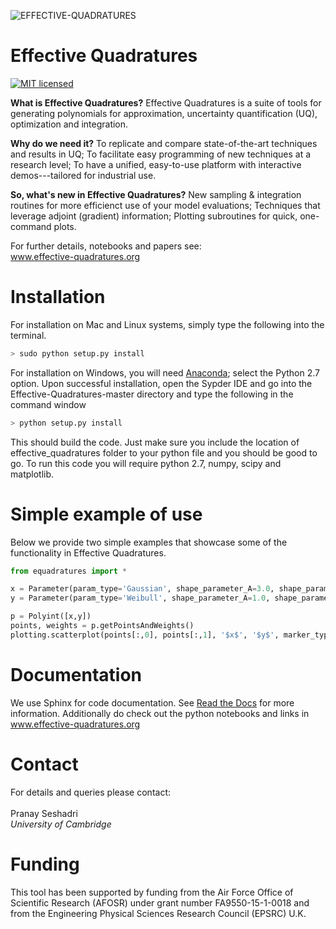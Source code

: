 ![EFFECTIVE-QUADRATURES](https://static.wixstatic.com/media/dad873_3938470ea83849db8b53716c94dd20e8~mv2.png/v1/fill/w_269,h_66,al_c,usm_0.66_1.00_0.01/dad873_3938470ea83849db8b53716c94dd20e8~mv2.png)

# Effective Quadratures
[![MIT licensed](https://img.shields.io/badge/license-MIT-blue.svg)](https://raw.githubusercontent.com/Effective-Quadratures/Effective-Quadratures/main/LICENSE.rst)

**What is Effective Quadratures?**
Effective Quadratures is a suite of tools for generating polynomials for approximation, uncertainty quantification (UQ), optimization and integration.  

**Why do we need it?**
  To replicate and compare state-of-the-art techniques and results in UQ;
  To facilitate easy programming of new techniques at a research level;
  To have a unified, easy-to-use platform with interactive demos---tailored for industrial use.

**So, what's new in Effective Quadratures?**
  New sampling & integration routines for more efficienct use of your model evaluations;
  Techniques that leverage adjoint (gradient) information;
  Plotting subroutines for quick, one-command plots.

For further details, notebooks and papers see:
<br>
www.effective-quadratures.org
<br>

# Installation
For installation on Mac and Linux systems, simply type the following into the terminal. 
```bash
> sudo python setup.py install
```
For installation on Windows, you will need [Anaconda](https://www.continuum.io/downloads#windows); select the Python 2.7 option. Upon successful installation, open the Sypder IDE and go into the Effective-Quadratures-master directory and type the following in the command window
```bash
> python setup.py install
```
This should build the code. Just make sure you include the location of effective_quadratures folder to your python file and you should be good to go. To run this code you will require python 2.7, numpy, scipy and matplotlib. 

# Simple example of use
Below we provide two simple examples that showcase some of the functionality in Effective Quadratures. 
```python
from equadratures import *

x = Parameter(param_type='Gaussian', shape_parameter_A=3.0, shape_parameter_B=2.0, points=6)
y = Parameter(param_type='Weibull', shape_parameter_A=1.0, shape_parameter_B=2.2, points=4)

p = Polyint([x,y])
points, weights = p.getPointsAndWeights()
plotting.scatterplot(points[:,0], points[:,1], '$x$', '$y$', marker_type='o', color_choice='crimson')
```

# Documentation
We use Sphinx for code documentation. See [Read the Docs](http://www-edc.eng.cam.ac.uk/~ps583/docs/) for more information. Additionally do check out the python notebooks and links in www.effective-quadratures.org

# Contact
For details and queries please contact:<br>
<br>
Pranay Seshadri <br>
*University of Cambridge* <br>

# Funding
This tool has been supported by funding from the Air Force Office of Scientific Research (AFOSR) under grant number FA9550-15-1-0018 and from the Engineering Physical Sciences Research Council (EPSRC) U.K.

